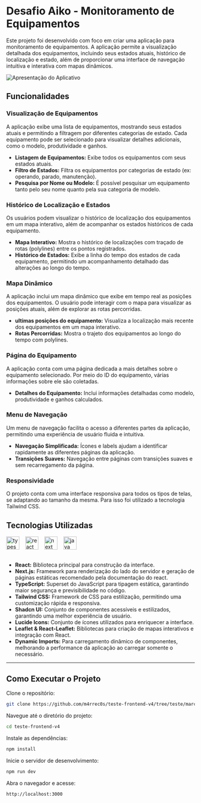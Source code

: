 # Desafio Aiko - Monitoramento de Equipamentos

Este projeto foi desenvolvido com foco em criar uma aplicação para monitoramento de equipamentos. A aplicação permite a visualização detalhada dos equipamentos, incluindo seus estados atuais, histórico de localização e estado, além de proporcionar uma interface de navegação intuitiva e interativa com mapas dinâmicos.

![Apresentação do Aplicativo](./public/screenshots/Movie/Apresentação.gif)

## Funcionalidades

### Visualização de Equipamentos
A aplicação exibe uma lista de equipamentos, mostrando seus estados atuais e permitindo a filtragem por diferentes categorias de estado. Cada equipamento pode ser selecionado para visualizar detalhes adicionais, como o modelo, produtividade e ganhos.

- **Listagem de Equipamentos:** Exibe todos os equipamentos com seus estados atuais.
- **Filtro de Estados:** Filtra os equipamentos por categorias de estado (ex: operando, parado, manutenção).
- **Pesquisa por Nome ou Modelo:** É possível pesquisar um equipamento tanto pelo seu nome quanto pela sua categoria de modelo.

### Histórico de Localização e Estados
Os usuários podem visualizar o histórico de localização dos equipamentos em um mapa interativo, além de acompanhar os estados históricos de cada equipamento.

- **Mapa Interativo:** Mostra o histórico de localizações com traçado de rotas (polylines) entre os pontos registrados.
- **Histórico de Estados:** Exibe a linha do tempo dos estados de cada equipamento, permitindo um acompanhamento detalhado das alterações ao longo do tempo.

### Mapa Dinâmico
A aplicação inclui um mapa dinâmico que exibe em tempo real as posições dos equipamentos. O usuário pode interagir com o mapa para visualizar as posições atuais, além de explorar as rotas percorridas.

- **ultimas posições do equipamento:** Visualiza a localização mais recente dos equipamentos em um mapa interativo.
- **Rotas Percorridas:** Mostra o trajeto dos equipamentos ao longo do tempo com polylines.

### Página do Equipamento 
A aplicação conta com uma página dedicada a mais detalhes sobre o equipamento selecionado. Por meio do ID do equipamento, várias informações sobre ele são coletadas.

- **Detalhes do Equipamento:** Inclui informações detalhadas como modelo, produtividade e ganhos calculados.

### Menu de Navegação
Um menu de navegação facilita o acesso a diferentes partes da aplicação, permitindo uma experiência de usuário fluida e intuitiva.

- **Navegação Simplificada:** Ícones e labels ajudam a identificar rapidamente as diferentes páginas da aplicação.
- **Transições Suaves:** Navegação entre páginas com transições suaves e sem recarregamento da página.

### Responsividade
O projeto conta com uma interface responsiva para todos os tipos de telas, se adaptando ao tamanho da mesma. Para isso foi utilizado a tecnologia Tailwind CSS.


## Tecnologias Utilizadas

<div align="left">
  <img src="https://cdn.jsdelivr.net/gh/devicons/devicon/icons/typescript/typescript-plain.svg" height="35" alt="typescript logo"  />
  <img width="8" />
  <img src="https://cdn.jsdelivr.net/gh/devicons/devicon/icons/react/react-original.svg" height="35" alt="react logo"  />
  <img width="8" />
  <img src="https://cdn.jsdelivr.net/gh/devicons/devicon/icons/nextjs/nextjs-original.svg" height="35" alt="next logo"  />
  <img width="8" />
  <img src="https://cdn.jsdelivr.net/gh/devicons/devicon/icons/tailwindcss/tailwindcss-original.svg" height="35" alt="java logo"  />
  <img width="8" />
</div>

##

- **React:** Biblioteca principal para construção da interface.
- **Next.js:** Framework para renderização do lado do servidor e geração de páginas estáticas recomendado pela documentação do react.
- **TypeScript:** Superset do JavaScript para tipagem estática, garantindo maior segurança e previsibilidade no código.
- **Tailwind CSS:** Framework de CSS para estilização, permitindo uma customização rápida e responsiva.
- **Shadcn UI:** Conjunto de componentes acessíveis e estilizados, garantindo uma melhor experiência de usuário.
- **Lucide Icons:** Conjunto de ícones utilizados para enriquecer a interface.
- **Leaflet & React-Leaflet:** Bibliotecas para criação de mapas interativos e integração com React.
- **Dynamic Imports:** Para carregamento dinâmico de componentes, melhorando a performance da aplicação ao carregar somente o necessário.

---

## Como Executar o Projeto
Clone o repositório:

```sh
git clone https://github.com/m4rrec0s/teste-frontend-v4/tree/teste/marcos-henrique-araujo
```

Navegue até o diretório do projeto:

```sh
cd teste-frontend-v4
```

Instale as dependências:

```sh
npm install
```

Inicie o servidor de desenvolvimento:

```sh
npm run dev
```

Abra o navegador e acesse:

```arduino
http://localhost:3000
```

